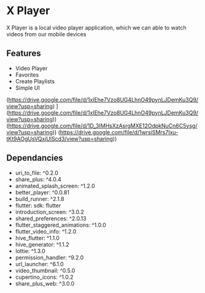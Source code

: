 # X Player

X Player is a local video player application, which we can able to watch videos from our mobile devices


## Features

* Video Player
* Favorites
* Create Playlists
* Simple UI

(https://drive.google.com/file/d/1xIEhe7Vzo8UG4LhnO49pynLJDemKu3Q9/view?usp=sharing)
](https://drive.google.com/file/d/1xIEhe7Vzo8UG4LhnO49pynLJDemKu3Q9/view?usp=sharing))
(https://drive.google.com/file/d/1D_3IMHsXzAsrgMXE12OdpkNuCn6C5ysg/view?usp=sharing))
(https://drive.google.com/file/d/1wrsiSMrs7Ixu-tKt9AOgUsVQxiUlScd3/view?usp=sharing))



## Dependancies
 * uri_to_file: ^0.2.0
 * share_plus: ^4.0.4
 * animated_splash_screen: ^1.2.0
 * better_player: ^0.0.81
 * build_runner: ^2.1.8
 * flutter:
    sdk: flutter
 * introduction_screen: ^3.0.2
 * shared_preferences: ^2.0.13
 * flutter_staggered_animations: ^1.0.0
 * flutter_video_info: ^1.2.0
 * hive_flutter: ^1.1.0
 * hive_generator: ^1.1.2
 * lottie: ^1.3.0
 * permission_handler: ^9.2.0
 * url_launcher: ^6.1.0
 * video_thumbnail: ^0.5.0
 * cupertino_icons: ^1.0.2
 * share_plus_web: ^3.0.0







